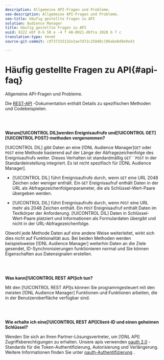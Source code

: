 ```yaml
---
description: Allgemeine API-Fragen und Probleme.
seo-description: Allgemeine API-Fragen und Probleme.
seo-title: Häufig gestellte Fragen zu API
solution: Audience Manager
title: Häufig gestellte Fragen zu API
uuid: 8222 ebf 0-b 50 e -4 f 48-8021-dbfca 2828 b 7 c
translation-type: tm+mt
source-git-commit: c9737315132e2ae7d72c250d8c196abe8d9e0e43

---
```



# Häufig gestellte Fragen zu API{#api-faq}

Allgemeine API-Fragen und Probleme.

<!-- 

faq_api.xml

 -->

Die [REST-API](../api/rest-api-main/rest-api-main.md) -Dokumentation enthält Details zu spezifischen Methoden und Codebeispielen.

<br> 

**Warum[!UICONTROL DIL]werden Ereignisaufrufe und[!UICONTROL GET][!UICONTROL POST]-methoden vorgenommen?**

[!UICONTROL DIL] gibt Daten an eine [!DNL Audience Manager]`GET` oder `POST` eine Methode basierend auf der Länge der Abfragezeichenfolge des Ereignisaufrufs weiter. Dieses Verhalten ist standardmäßig `GET``POST` in der Standardeinstellung integriert. Es ist nicht spezifisch für [!DNL Audience Manager].

* [!UICONTROL DIL] führt Ereignisaufrufe durch, wenn `GET` eine URL 2048 Zeichen oder weniger enthält. Ein `GET` Ereignisaufruf enthält Daten in der URL als Abfragezeichenfolgenparameter, die als Schlüssel-Wert-Paare übergeben werden.

* [!UICONTROL DIL] führt Ereignisaufrufe durch, wenn `POST` eine URL mehr als 2048 Zeichen enthält. Ein `POST` Ereignisaufruf enthält Daten im Textkörper der Anforderung. [!UICONTROL DIL] Daten in Schlüssel-Wert-Paare platziert und Informationen als Formulardaten übergibt und nicht in der URL-Abfragezeichenfolge.

Obwohl jede Methode Daten auf eine andere Weise weiterleitet, wirkt sich dies nicht auf Funktionalität aus. Bei beiden Methoden werden beispielsweise [!DNL Audience Manager] weiterhin Daten an die Ziele gesendet, ID-Synchronisierungen funktionieren normal und Sie können Eigenschaften aus Datensignalen erstellen.

<br> 

**Was kann[!UICONTROL REST API]ich tun?**

Mit den [!UICONTROL REST API]s können Sie programmgesteuert mit den meisten [!DNL Audience Manager] Funktionen und Funktionen arbeiten, die in der Benutzeroberfläche verfügbar sind.

<br> 

**Wie erhalte ich eine[!UICONTROL REST API]Client-ID und einen geheimen Schlüssel?**

Wenden Sie sich an Ihren Partner-Lösungsvertreter, um [!DNL API] Zugriffsberechtigungen zu erhalten. Unsere apis verwenden [oauth 2.0](https://oauth.net/2/) -Standards für die Token-Authentifizierung, Autorisierung und Verlängerung. Weitere Informationen finden Sie unter [oauth-Authentifizierung](../api/rest-api-main/aam-api-getting-started.md#oauth) .

